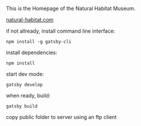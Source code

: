 This is the Homepage of the Natural Habitat Museum.

[natural-habitat.com](https://www.natural-habitat.com)



if not allready, install command line interface:
```shell
npm install -g gatsby-cli
```

install dependencies:
```shell
npm install
```

start dev mode:
```shell
gatsby develop
```

when ready, build:
```shell
gatsby build
```

copy public folder to server using an ftp client

